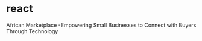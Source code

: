 # react

African Marketplace -Empowering Small Businesses to Connect with Buyers Through Technology
